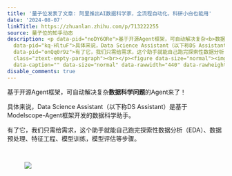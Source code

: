 ```yaml
---
title: '量子位发表了文章: 阿里推出AI数据科学家，全流程自动化，科研小白也能用'
date: '2024-08-07'
linkTitle: https://zhuanlan.zhihu.com/p/713222255
source: 量子位的知乎动态
description: <p data-pid="noDY6ORe">基于开源Agent框架，可自动解决复杂<b>数据科学问题</b>的Agent来了！</p><p
  data-pid="kq-HltuF">具体来说，Data Science Assistant（以下称DS Assistant）是基于Modelscope-Agent框架开发的数据科学助手。</p><p
  data-pid="onQq0r9z">有了它，我们只需给需求，这个助手就能自己跑完探索性数据分析（EDA）、数据预处理、特征工程、模型训练，模型评估等步骤。</p><p
  class="ztext-empty-paragraph"><br></p><figure data-size="normal"><img src="https://pic1.zhimg.com/v2-f4982fd1aede2200efc9923376964bd4.jpg"
  data-caption="" data-size="normal" data-rawwidth="440" data-rawheight="324" ...
disable_comments: true
---
```

<p data-pid="noDY6ORe">基于开源Agent框架，可自动解决复杂<b>数据科学问题</b>的Agent来了！</p><p data-pid="kq-HltuF">具体来说，Data Science Assistant（以下称DS Assistant）是基于Modelscope-Agent框架开发的数据科学助手。</p><p data-pid="onQq0r9z">有了它，我们只需给需求，这个助手就能自己跑完探索性数据分析（EDA）、数据预处理、特征工程、模型训练，模型评估等步骤。</p><p class="ztext-empty-paragraph"><br></p><figure data-size="normal"><img src="https://pic1.zhimg.com/v2-f4982fd1aede2200efc9923376964bd4.jpg" data-caption="" data-size="normal" data-rawwidth="440" data-rawheight="324" ...